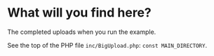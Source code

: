 What will you find here?
========================

The completed uploads when you run the example. 

See the top of the PHP file `inc/BigUpload.php`: `const MAIN_DIRECTORY`.

